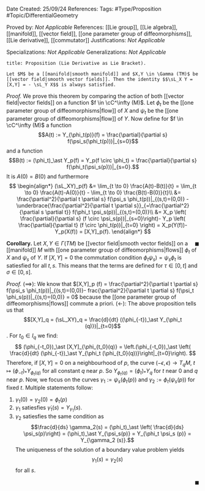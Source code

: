 <div class="topSpace"></div>

Date Created: 25/09/24
References: 
Tags: #Type/Proposition #Topic/DifferentialGeometry

Proved by: <i>Not Applicable</i>
References: [[Lie group]], [[Lie algebra]], [[manifold]], [[vector field]], [[one parameter group of diffeomorphisms]], [[Lie derivative]], [[commutator]]
Justifications: <i>Not Applicable</i>

Specializations: <i>Not Applicable</i>
Generalizations: <i>Not Applicable</i>

``` ad-Proposition
title: Proposition (Lie Derivative as Lie Bracket).

Let $M$ be a [[manifold|smooth manifold]] and $X,Y \in \Gamma (TM)$ be [[vector field|smooth vector fields]]. Then the identity $$\sL_X Y = [X,Y] = - \sL_Y X$$ is always satisfied.
```

<i>Proof.</i>
We prove this theorem by comparing the action of both [[vector field|vector fields]] on a function $f \in \cC^\infty (M)$. Let $\phi_t$ be the [[one parameter group of diffeomorphisms|flow]] of $X$ and $\psi_t$ be the [[one parameter group of diffeomorphisms|flow]] of $Y$. Now define for $f \in \cC^\infty (M)$ a function $$A(t) := Y_{\phi_t(p)}(f) = \frac{\partial}{\partial s} f(\psi_s(\phi_t(p)))|_{s=0}$$ and a function $$B(t) := (\phi_t)_\ast Y_p(f) = Y_p(f \circ \phi_t) = \frac{\partial}{\partial s} f(\phi_t(\psi_s(p)))|_{s=0}.$$ It is $A(0) = B(0)$ and furthermore
$$
\begin{align*}
(\sL_XY)_p(f) &= \lim_{t \to 0} \frac{A(t)-B(t)}{t} = \lim_{t \to 0} \frac{A(t)-A(0)}{t} - \lim_{t \to 0} \frac{B(t)-B(0)}{t}\\
&= \frac{\partial^2}{\partial t \partial s} f(\psi_s \phi_t(p))|_{(s,t)=(0,0)} - \underbrace{\frac{\partial^2}{\partial t \partial s}}_{=\frac{\partial^2}{\partial s \partial t}} f(\phi_t \psi_s(p))|_{(s,t)=(0,0)}\\
&= X_p \left( \frac{\partial}{\partial s} (f \circ \psi_s(p))|_{s=0}\right)- Y_p \left( \frac{\partial}{\partial t} (f \circ \phi_t(p))|_{t=0} \right) = X_p(Y(f))- Y_p(X(f)) = [X,Y]_p(f).
\end{align*}
$$

<span style="float:right;">$\blacksquare$</span>

**Corollary.**
Let $X,Y \in \Gamma (TM)$ be [[vector field|smooth vector fields]] on a [[manifold]] $M$ with [[one parameter group of diffeomorphisms|flows]] $\phi_t$ of $X$ and $\psi_s$ of $Y$. If $[X,Y] = 0$ the commutation condition $\phi_t \psi_s ) = \psi_s \phi_t$ is satiesfied for all $t, s$. This means that the terms are defined for $\tau \in [0,t]$ and $\sigma \in [0,s]$.

<i>Proof.</i>
$(\implies)$: We know that $[X,Y]_p (f) = \frac{\partial^2}{\partial t \partial s} f(\psi_s \phi_t(p))|_{(s,t)=(0,0)}- frac{\partial^2}{\partial t \partial s} f(\psi_t \phi_s(p))|_{(s,t)=(0,0)} = 0$ because the [[one parameter group of diffeomorphisms|flows]] commute a priori.
$(\leftarrow)$: The above proposition tells us that $$[X,Y]_q = (\sL_XY)_q = \frac{d}{dt} ((\phi_{-t})_\ast Y_{\phi_t (q)})|_{t=0}$$. For $t_0 \in I_q$ we find:
$$
(\phi_{-t_0})_\ast [X,Y]_{\phi_{t_0}(q)} = \left.(\phi_{-t_0})_\ast \left( \frac{d}{dt} (\phi_{-t})_\ast Y_{\phi_t (\phi_{t_0}(q))}\right|_{t=0}\right).
$$
Therefore, if $[X,Y]=0$ on a neighbourhood of $p$, the curve $(- \epsilon, \epsilon) \to T_qM$, $t \mapsto (\phi_{-t})_\ast Y_{\phi_t(q)}$ for all constant $q$ near $p$. So $Y_{\phi_t(q)} = (\phi_t)_\ast Y_q$ for $t$ near $0$ and $q$ near $p$. Now, we focus on the curves $\gamma_1 := \psi_s(\phi_t(p))$ and $\gamma_2 := \phi_t(\psi_s (p))$ for fixed $t$. Multiple statements follow:
1. $\gamma_1(0)= \gamma_2(0) = \phi_t(p)$
2. $\gamma_1$ satiesfies $\dot{\gamma}_1(s) = Y_{\gamma_1}(s)$.
3. $\gamma_2$ satiesfies the same condition as $$\frac{d}{ds} \gamma_2(s) = (\phi_t)_\ast \left( \frac{d}{ds} \psi_s(p)\right) = (\phi_t)_\ast Y_{\psi_s(p)} = Y_{\phi_t \psi_s (p)} = Y_{\gamma_2 (s)}.$$
The uniqueness of the solution of a boundary value problem yields $$\gamma_1 (s) = \gamma_2 (s)$$ for all $s$.

<span style="float:right;">$\blacksquare$</span>